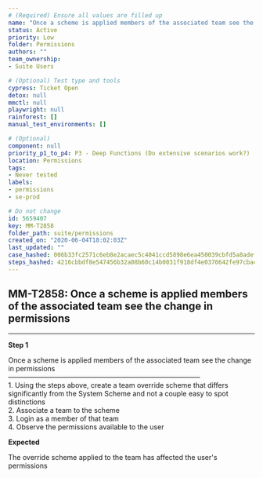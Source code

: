```yaml
---
# (Required) Ensure all values are filled up
name: "Once a scheme is applied members of the associated team see the change in permissions"
status: Active
priority: Low
folder: Permissions
authors: ""
team_ownership: 
- Suite Users

# (Optional) Test type and tools
cypress: Ticket Open
detox: null
mmctl: null
playwright: null
rainforest: []
manual_test_environments: []

# (Optional)
component: null
priority_p1_to_p4: P3 - Deep Functions (Do extensive scenarios work?)
location: Permissions
tags: 
- Never tested
labels: 
- permissions
- se-prod

# Do not change
id: 5659407
key: MM-T2858
folder_path: suite/permissions
created_on: "2020-06-04T18:02:03Z"
last_updated: ""
case_hashed: 006b33fc2571c6eb8e2acaec5c4041ccd5898e6ea450039cbfd5a8adef1774ef2203bbd88e64c1e31926c3060a74fb36
steps_hashed: 4216cbbdf8e547456b32a08b60c14b0031f918df4e0376642fe97cbacb29c0d2b7e276d0bd14e527eef581d84036b3ba
---
```


## MM-T2858: Once a scheme is applied members of the associated team see the change in permissions

---

**Step 1**

Once a scheme is applied members of the associated team see the change in permissions\
————————————————————————————\
1\. Using the steps above, create a team override scheme that differs significantly from the System Scheme and not a couple easy to spot distinctions\
2\. Associate a team to the scheme\
3\. Login as a member of that team\
4\. Observe the permissions available to the user

**Expected**

The override scheme applied to the team has affected the user's permissions
